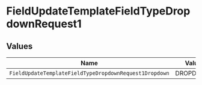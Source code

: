 # FieldUpdateTemplateFieldTypeDropdownRequest1


## Values

| Name                                                   | Value                                                  |
| ------------------------------------------------------ | ------------------------------------------------------ |
| `FieldUpdateTemplateFieldTypeDropdownRequest1Dropdown` | DROPDOWN                                               |